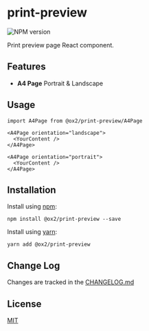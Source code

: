 # print-preview
![NPM version](https://img.shields.io/npm/v/@ox2/print-preview.svg?style=flat)

Print preview page React component.

## Features

* **A4 Page**  Portrait & Landscape

## Usage
```
import A4Page from @ox2/print-preview/A4Page

<A4Page orientation="landscape">
  <YourContent />
</A4Page>

<A4Page orientation="portrait">
  <YourContent />
</A4Page>
```

## Installation
Install using [npm](http://npmjs.com):
```
npm install @ox2/print-preview --save
```
Install using [yarn](http://yarnpkg.com):
```
yarn add @ox2/print-preview
```

## Change Log
Changes are tracked in the [CHANGELOG.md](https://github.com/ox2/print-preview/tree/master/CHANGELOG.md)

## License
[MIT](https://github.com/ox2/print-preview/tree/master/LICENSE)

